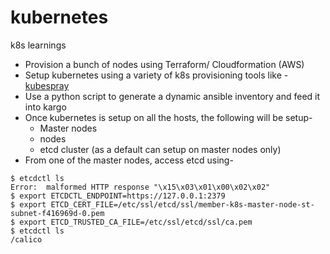 # kubernetes
k8s learnings

* Provision a bunch of nodes using Terraform/ Cloudformation (AWS)
* Setup kubernetes using a variety of k8s provisioning tools like - [kubespray](https://github.com/kubernetes-incubator/kubespray)
* Use a python script to generate a dynamic ansible inventory and feed it into kargo
* Once kubernetes is setup on all the hosts, the following will be setup-
    * Master nodes
    * nodes
    * etcd cluster (as a default can setup on master nodes only)
* From one of the master nodes, access etcd using-
```
$ etcdctl ls
Error:  malformed HTTP response "\x15\x03\x01\x00\x02\x02"
$ export ETCDCTL_ENDPOINT=https://127.0.0.1:2379
$ export ETCD_CERT_FILE=/etc/ssl/etcd/ssl/member-k8s-master-node-st-subnet-f416969d-0.pem
$ export ETCD_TRUSTED_CA_FILE=/etc/ssl/etcd/ssl/ca.pem
$ etcdctl ls
/calico

```
